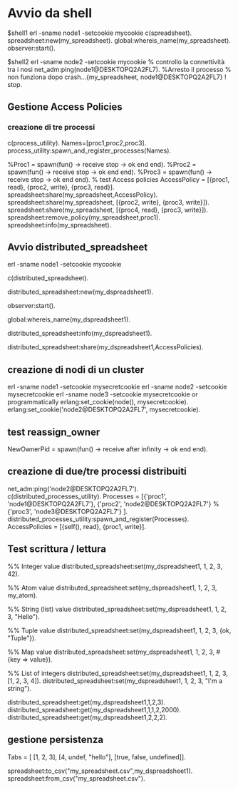 # Avvio da shell

$shell1
erl -sname node1 -setcookie mycookie
c(spreadsheet).
spreadsheet:new(my_spreadsheet).
global:whereis_name(my_spreadsheet).
observer:start().

$shell2
erl -sname node2 -setcookie mycookie
% controllo la connettività tra i nosi
net_adm:ping(node1@DESKTOPQ2A2FL7).
%Arresto il processo
% non funziona dopo crash...{my_spreadsheet, node1@DESKTOPQ2A2FL7} ! stop.

## Gestione Access Policies

### creazione di tre processi

c(process_utility).
Names=[proc1,proc2,proc3].
process_utility:spawn_and_register_processes(Names).

%Proc1 = spawn(fun() -> receive stop -> ok end end).
%Proc2 = spawn(fun() -> receive stop -> ok end end).
%Proc3 = spawn(fun() -> receive stop -> ok end end).
% test Access policies
AccessPolicy = [{proc1, read}, {proc2, write}, {proc3, read}].
spreadsheet:share(my_spreadsheet,AccessPolicy).
spreadsheet:share(my_spreadsheet, [{proc2, write}, {proc3, write}]).
spreadsheet:share(my_spreadsheet, [{proc4, read}, {proc3, write}]).
spreadsheet:remove_policy(my_spreadsheet,proc1).
spreadsheet:info(my_spreadsheet).

## Avvio distributed_spreadsheet

erl -sname node1 -setcookie mycookie

c(distributed_spreadsheet).

distributed_spreadsheet:new(my_dspreadsheet1).

observer:start().

global:whereis_name(my_dspreadsheet1).

distributed_spreadsheet:info(my_dspreadsheet1).

distributed_spreadsheet:share(my_dspreadsheet1,AccessPolicies).


## creazione di nodi di un cluster

erl -sname node1 -setcookie mysecretcookie
erl -sname node2 -setcookie mysecretcookie
erl -sname node3 -setcookie mysecretcookie
 or programmatically
erlang:set_cookie(node(), mysecretcookie).
erlang:set_cookie('node2@DESKTOPQ2A2FL7', mysecretcookie).

## test reassign_owner

NewOwnerPid = spawn(fun() -> receive after infinity -> ok end end).

## creazione di due/tre processi distribuiti

net_adm:ping('node2@DESKTOPQ2A2FL7').
c(distributed_processes_utility).
Processes = [{'proc1', 'node1@DESKTOPQ2A2FL7'},
             {'proc2', 'node2@DESKTOPQ2A2FL7'}
             %{'proc3', 'node3@DESKTOPQ2A2FL7'}
             ].
distributed_processes_utility:spawn_and_register(Processes).
AccessPolicies = [{self(), read}, {proc1, write}].

## Test scrittura / lettura





%% Integer value
distributed_spreadsheet:set(my_dspreadsheet1, 1, 2, 3, 42).

%% Atom value
distributed_spreadsheet:set(my_dspreadsheet1, 1, 2, 3, my_atom).

%% String (list) value
distributed_spreadsheet:set(my_dspreadsheet1, 1, 2, 3, "Hello").

%% Tuple value
distributed_spreadsheet:set(my_dspreadsheet1, 1, 2, 3, {ok, "Tuple"}).

%% Map value
distributed_spreadsheet:set(my_dspreadsheet1, 1, 2, 3, #{key => value}).

%% List of integers
distributed_spreadsheet:set(my_dspreadsheet1, 1, 2, 3, [1, 2, 3, 4]).
distributed_spreadsheet:set(my_dspreadsheet1, 1, 2, 3, "I'm a string").



distributed_spreadsheet:get(my_dspreadsheet1,1,2,3).
distributed_spreadsheet:get(my_dspreadsheet1,1,1,2,2000).
distributed_spreadsheet:get(my_dspreadsheet1,2,2,2).

## gestione persistenza

Tabs = [    [1, 2, 3],    [4, undef, "hello"],    [true, false, undefined]].

spreadsheet:to_csv("my_spreadsheet.csv",my_dspreadsheet1).
spreadsheet:from_csv("my_spreadsheet.csv").